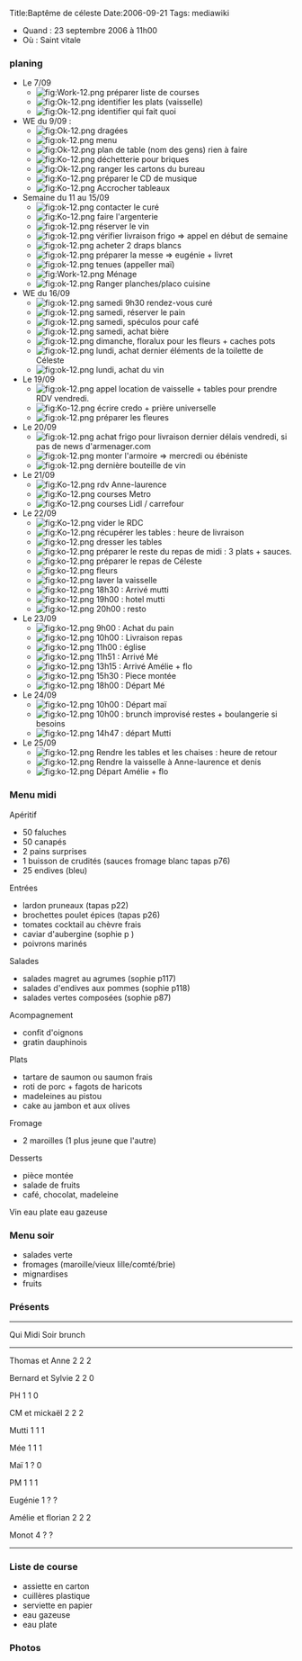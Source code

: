 Title:Baptême de céleste
Date:2006-09-21
Tags:  mediawiki

-   Quand : 23 septembre 2006 à 11h00
-   Où : Saint vitale

### planing

-   Le 7/09
    -   ![](Work-12.png "fig:Work-12.png") préparer liste de courses
    -   ![](Ok-12.png "fig:Ok-12.png") identifier les plats (vaisselle)
    -   ![](Ok-12.png "fig:Ok-12.png") identifier qui fait quoi
-   WE du 9/09 :
    -   ![](Ok-12.png "fig:Ok-12.png") dragées
    -   ![](ok-12.png "fig:ok-12.png") menu
    -   ![](Ok-12.png "fig:Ok-12.png") plan de table (nom des gens) rien
        à faire
    -   ![](Ko-12.png "fig:Ko-12.png") déchetterie pour briques
    -   ![](Ok-12.png "fig:Ok-12.png") ranger les cartons du bureau
    -   ![](Ko-12.png "fig:Ko-12.png") préparer le CD de musique
    -   ![](Ko-12.png "fig:Ko-12.png") Accrocher tableaux
-   Semaine du 11 au 15/09
    -   ![](ok-12.png "fig:ok-12.png") contacter le curé
    -   ![](Ko-12.png "fig:Ko-12.png") faire l'argenterie
    -   ![](ok-12.png "fig:ok-12.png") réserver le vin
    -   ![](ok-12.png "fig:ok-12.png") vérifier livraison frigo =\>
        appel en début de semaine
    -   ![](ok-12.png "fig:ok-12.png") acheter 2 draps blancs
    -   ![](ok-12.png "fig:ok-12.png") préparer la messe =\> eugénie +
        livret
    -   ![](ok-12.png "fig:ok-12.png") tenues (appeller maï)
    -   ![](Work-12.png "fig:Work-12.png") Ménage
    -   ![](ok-12.png "fig:ok-12.png") Ranger planches/placo cuisine
-   WE du 16/09
    -   ![](ok-12.png "fig:ok-12.png") samedi 9h30 rendez-vous curé
    -   ![](ok-12.png "fig:ok-12.png") samedi, réserver le pain
    -   ![](ok-12.png "fig:ok-12.png") samedi, spéculos pour café
    -   ![](ok-12.png "fig:ok-12.png") samedi, achat bière
    -   ![](ok-12.png "fig:ok-12.png") dimanche, floralux pour les
        fleurs + caches pots
    -   ![](ok-12.png "fig:ok-12.png") lundi, achat dernier éléments de
        la toilette de Céleste
    -   ![](ok-12.png "fig:ok-12.png") lundi, achat du vin
-   Le 19/09
    -   ![](ok-12.png "fig:ok-12.png") appel location de vaisselle +
        tables pour prendre RDV vendredi.
    -   ![](Ko-12.png "fig:Ko-12.png") écrire credo + prière universelle
    -   ![](ok-12.png "fig:ok-12.png") préparer les fleures
-   Le 20/09
    -   ![](ok-12.png "fig:ok-12.png") achat frigo pour livraison
        dernier délais vendredi, si pas de news d'armenager.com
    -   ![](ok-12.png "fig:ok-12.png") monter l'armoire =\> mercredi ou
        ébéniste
    -   ![](ok-12.png "fig:ok-12.png") dernière bouteille de vin
-   Le 21/09
    -   ![](Ko-12.png "fig:Ko-12.png") rdv Anne-laurence
    -   ![](Ko-12.png "fig:Ko-12.png") courses Metro
    -   ![](Ko-12.png "fig:Ko-12.png") courses Lidl / carrefour
-   Le 22/09
    -   ![](Ko-12.png "fig:Ko-12.png") vider le RDC
    -   ![](Ko-12.png "fig:Ko-12.png") récupérer les tables : heure de
        livraison
    -   ![](ko-12.png "fig:ko-12.png") dresser les tables
    -   ![](ko-12.png "fig:ko-12.png") préparer le reste du repas de
        midi : 3 plats + sauces.
    -   ![](ko-12.png "fig:ko-12.png") préparer le repas de Céleste
    -   ![](ko-12.png "fig:ko-12.png") fleurs
    -   ![](ko-12.png "fig:ko-12.png") laver la vaisselle
    -   ![](ko-12.png "fig:ko-12.png") 18h30 : Arrivé mutti
    -   ![](ko-12.png "fig:ko-12.png") 19h00 : hotel mutti
    -   ![](ko-12.png "fig:ko-12.png") 20h00 : resto
-   Le 23/09
    -   ![](ko-12.png "fig:ko-12.png") 9h00 : Achat du pain
    -   ![](ko-12.png "fig:ko-12.png") 10h00 : Livraison repas
    -   ![](ko-12.png "fig:ko-12.png") 11h00 : église
    -   ![](ko-12.png "fig:ko-12.png") 11h51 : Arrivé Mé
    -   ![](ko-12.png "fig:ko-12.png") 13h15 : Arrivé Amélie + flo
    -   ![](ko-12.png "fig:ko-12.png") 15h30 : Piece montée
    -   ![](ko-12.png "fig:ko-12.png") 18h00 : Départ Mé
-   Le 24/09
    -   ![](ko-12.png "fig:ko-12.png") 10h00 : Départ maï
    -   ![](ko-12.png "fig:ko-12.png") 10h00 : brunch improvisé restes +
        boulangerie si besoins
    -   ![](ko-12.png "fig:ko-12.png") 14h47 : départ Mutti
-   Le 25/09
    -   ![](ko-12.png "fig:ko-12.png") Rendre les tables et les chaises
        : heure de retour
    -   ![](ko-12.png "fig:ko-12.png") Rendre la vaisselle à
        Anne-laurence et denis
    -   ![](ko-12.png "fig:ko-12.png") Départ Amélie + flo

### Menu midi

Apéritif

-   50 faluches
-   50 canapés
-   2 pains surprises
-   1 buisson de crudités (sauces fromage blanc tapas p76)
-   25 endives (bleu)

Entrées

-   lardon pruneaux (tapas p22)
-   brochettes poulet épices (tapas p26)
-   tomates cocktail au chèvre frais
-   caviar d'aubergine (sophie p )
-   poivrons marinés

Salades

-   salades magret au agrumes (sophie p117)
-   salades d'endives aux pommes (sophie p118)
-   salades vertes composées (sophie p87)

Acompagnement

-   confit d'oignons
-   gratin dauphinois

Plats

-   tartare de saumon ou saumon frais
-   roti de porc + fagots de haricots
-   madeleines au pistou
-   cake au jambon et aux olives

Fromage

-   2 maroilles (1 plus jeune que l'autre)

Desserts

-   pièce montée
-   salade de fruits
-   café, chocolat, madeleine

Vin eau plate eau gazeuse

### Menu soir

-   salades verte
-   fromages (maroille/vieux lille/comté/brie)
-   mignardises
-   fruits

### Présents

  ------------------------------------------
  Qui                 Midi   Soir   brunch
                                    
  ------------------- ------ ------ --------
  Thomas et Anne      2      2      2
                                    

  Bernard et Sylvie   2      2      0
                                    

  PH                  1      1      0
                                    

  CM et mickaël       2      2      2
                                    

  Mutti               1      1      1
                                    

  Mée                 1      1      1
                                    

  Maï                 1      ?      0
                                    

  PM                  1      1      1
                                    

  Eugénie             1      ?      ?
                                    

  Amélie et florian   2      2      2
                                    

  Monot               4      ?      ?
                                    
  ------------------------------------------

### Liste de course

-   assiette en carton
-   cuillères plastique
-   serviette en papier
-   eau gazeuse
-   eau plate

### Photos
